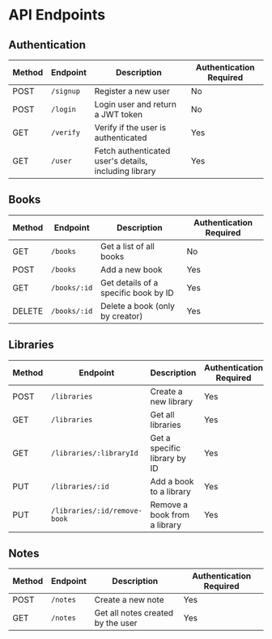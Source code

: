 # API Endpoints

## Authentication

| Method | Endpoint       | Description                                            | Authentication Required |
|--------|----------------|--------------------------------------------------------|--------------------------|
| POST   | `/signup`      | Register a new user                                    | No                       |
| POST   | `/login`       | Login user and return a JWT token                      | No                       |
| GET    | `/verify`      | Verify if the user is authenticated                    | Yes                      |
| GET    | `/user`        | Fetch authenticated user's details, including library | Yes                      |

## Books

| Method | Endpoint         | Description                            | Authentication Required |
|--------|------------------|----------------------------------------|--------------------------|
| GET    | `/books`         | Get a list of all books                | No                       |
| POST   | `/books`         | Add a new book                         | Yes                      |
| GET    | `/books/:id`     | Get details of a specific book by ID   | Yes                      |
| DELETE | `/books/:id`     | Delete a book (only by creator)        | Yes                      |

## Libraries

| Method | Endpoint                  | Description                                     | Authentication Required |
|--------|---------------------------|-------------------------------------------------|--------------------------|
| POST   | `/libraries`              | Create a new library                           | Yes                      |
| GET    | `/libraries`              | Get all libraries                              | Yes                      |
| GET    | `/libraries/:libraryId`   | Get a specific library by ID                   | Yes                      |
| PUT    | `/libraries/:id`          | Add a book to a library                        | Yes                      |
| PUT    | `/libraries/:id/remove-book` | Remove a book from a library                   | Yes                      |

## Notes

| Method | Endpoint   | Description                        | Authentication Required |
|--------|------------|------------------------------------|--------------------------|
| POST   | `/notes`   | Create a new note                  | Yes                      |
| GET    | `/notes`   | Get all notes created by the user  | Yes                      |
